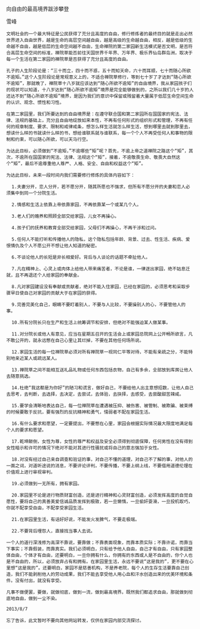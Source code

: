 向自由的最高境界跋涉攀登

雪峰


    文明社会的一个最大特征是公民获得了充分且高度的自由，修行修炼者的最终目的就是走出必然世界进入自由世界，越是生命的高层空间越自由，越是高级的生命越自由，相反，越是低级的生命越不自由，越是低层的生命空间越不自由，生命禅院的第二家园新生活模式是否文明，是否符合高层生命空间的标准，禅院草能否前往天国世界千年界、万年界、极乐界仙岛群岛洲，取决于每一个生活在第二家园的禅院草是否获得了充分且高度的自由。

    孔子的人生阶段论是：“三十而立，四十而不惑，五十而知天命，六十而耳顺，七十而随心所欲不逾矩。”这个人生阶段论是常规意义上的，不适合禅院草修行，等到七十岁了才达到“随心所欲不逾矩”，那就晚了，禅院草十八岁就应该达到“随心所欲不逾矩”的自由境界，我从家园孩子们的现状可以知道，十八岁达到“随心所欲不逾矩”境界是完全能够做到的，之所以我们几十岁的人还达不到“随心所欲不逾矩”境界，是因为我们的意识中保留或残留着大量属于低层生命空间生命的认识、观念、惯性和习性。

    在第二家园里，我们所要达到的自由境界是：在遵守联合国和第二家园所在国国家的宪法、法律、法规的基础上，充分且自由地绽放如来本性，不再有任何形式的组织形式和管理，不再有任何的规章制度、要求、限制和戒律戒条，想怎么样生活就怎么样生活，想到哪里去就到那里去，想读什么样的书就读什么样的书，想给谁联系就与谁联系，每一个个人不再受任何人和事物的限制和约束，可以随心所欲，可以天马行空。

    为达此目标，必须做到“不逾矩，”不逾哪些“矩”呢？首先，不逾上帝之道禅院之路这个“矩”，其次，不逾所在国国家的宪法、法律、法规这个“矩”，接着，不逾敬畏生命、敬畏大自然这个“矩”，最后不逾尊重他人尊严、人格、安全、自由和权益这个“矩”。

    为达此目标，未来一段时间内我们需要修行修炼的具体内容如下：

      1.夫妻分开，恋人分开，若不愿分开，随其所愿也不强求，但所有不愿分开的夫妻和恋人必须集中到同一个分院生活。

      2.情感和生活上依靠上帝依靠家园，不再依靠某一个或某几个人。

      3.老人们的赡养和照顾全部交给家园，儿女不再操心。

      4.孩子们的抚养和教育全部交给家园，父母们不再操心，不再干涉和过问。

      5.任何人不能打听和传播他人的隐私，这个隐私包括年龄、背景、过去、性生活、疾病、爱恨情仇及个人不愿公开不想让他人知道的秘密。

      6.不谈论他人的长短是非长相爱好。背后与人谈论的话题不牵扯他人。

      7.凡在精神上、心灵上或肉体上给他人带来痛苦者，不论是谁，一律逐出家园，绝不姑息迁就，且不再退还个人给家园的奉献金。

      8.凡对家园建设没有奉献或贡献者，绝对不能入住家园，已经在家园的，必须思考和采取步骤早日使自己对家园的贡献大于在家园的获得。

      9.完善完美化自己，眼睛不要盯着别人，不要与人比较，不要操别人的心，不要管他人的事。

      10.所有分院长只在生产和生活上统筹调节和安排，但绝对不能强迫某人做某事。

      11.对分院长或他人有意见，应当在星期五召开的生活会上或家园总院网上公开畅所欲言，凡不敢公开的，就永远憋在自己心里让其烂掉，不要在其他任何场所说。

      12.家园生活的每一位禅院草必须对所有禅院草一视同仁平等对待，不能有亲疏之分，不能特别地亲近某人或疏远某人。

      13.禅院草之间不能相互送礼品礼物或任何东西包括衣物，自己有多余，全部放到库房让他人去随意挑选。

      14.杜绝“我这都是为你好”的陋习和谎言，做好自己，不要给他人出主意想招数，让他人自己去思考，去判断，去选择，去决定，去尝试，去体验，去抉择，去感受，去尝酸甜苦辣咸。

      15.要学会清晰地表达自己，每一位禅院草在遭遇被压抑、被伤害、被管制、被欺骗、被束缚的时候要敢于反抗，要有强烈的反抗精神和勇气，懦弱者不配在家园生活。

      16.有什么要求和愿望，一定要提出，不要憋在心里，家园会根据实际情况最大限度地满足每个人的要求和愿望。

      17.乾坤颠倒，女性为尊，女性的尊严和权益及安全必须得到彻底保障，任何男性在没有得到女性暗示和许可的情况下绝对不能对其进行性骚扰或将自己的意志强加于女性。

      18.对没有经过自己亲自调查和验证的事，对自己不懂的道理，对自己不了解的事，对他人的一面之词，对道听途说的消息，不要评论评判，不要传播，不要上纲上线，不要借用道德伦理在价值观上进行审视审判。

      19.必须做到一无所有，拥有家园。

      20.家园里不论是进行物质财富创造，还是进行精神和心灵财富创造，必须发挥高度的自觉自愿性，要将自己的真善美爱信诚品质发挥到极致，若一旦懒惰，一旦偷奸耍滑，一旦投机取巧，你就不配享受自由，不配享受家园生活。

      21.在家园里生活，有话好好说，不能发火发脾气，不要走极端。

      22.不要背后埋怨人，直接找当事人去说。

    一个人的道行深浅修为高深不靠说，要靠做；不靠表面现象，而靠本质实际；不靠许诺，而靠当下事实；不靠假装，而靠真实。我们必须明白，只有给予他人自由，自己才有自由，只有家园整体自由，个体才有自由，还要明白，一旦你拥有什么，你拥有的东西或人是不自由的，你个人也是不自由的，所以，必须放弃占有和拥有。在家园里生活，永远不要说“这是我的”，更不要在心里想“这是我的”。还要明白，家园不是慈善机构，不是养老院，每个人的生存生活要靠自己创造，我们不能剥削他人的劳动成果，我们不能去享受他人用心血和汗水创造出来的优美环境和条件。没有付出，就没有享受。

    凡事不做便罢，要做，就做彻底，做到一流，做到最高境界。既然我们都追求自由，那就做到彻底地自由，做到一尘不染。

    2013/8/7

    忘了告诉，此文暂时不要向其他网站转发，仅供在家园内部交流探讨。




